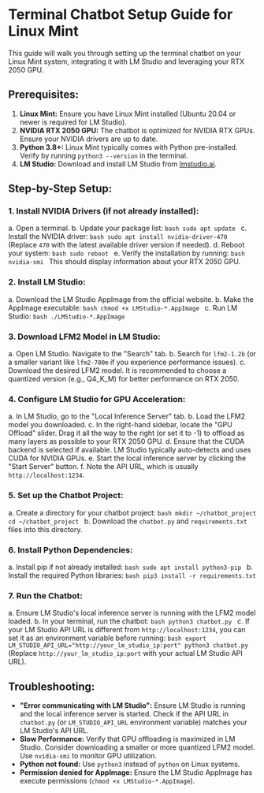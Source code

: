 # Terminal Chatbot Setup Guide for Linux Mint

This guide will walk you through setting up the terminal chatbot on your Linux Mint system, integrating it with LM Studio and leveraging your RTX 2050 GPU.

## Prerequisites:
1.  **Linux Mint:** Ensure you have Linux Mint installed (Ubuntu 20.04 or newer is required for LM Studio).
2.  **NVIDIA RTX 2050 GPU:** The chatbot is optimized for NVIDIA RTX GPUs. Ensure your NVIDIA drivers are up to date.
3.  **Python 3.8+:** Linux Mint typically comes with Python pre-installed. Verify by running `python3 --version` in the terminal.
4.  **LM Studio:** Download and install LM Studio from [lmstudio.ai](https://lmstudio.ai/).

## Step-by-Step Setup:

### 1. Install NVIDIA Drivers (if not already installed):
   a. Open a terminal.
   b. Update your package list:
      ```bash
      sudo apt update
      ```
   c. Install the NVIDIA driver:
      ```bash
      sudo apt install nvidia-driver-470
      ```
      (Replace `470` with the latest available driver version if needed).
   d. Reboot your system:
      ```bash
      sudo reboot
      ```
   e. Verify the installation by running:
      ```bash
      nvidia-smi
      ```
      This should display information about your RTX 2050 GPU.

### 2. Install LM Studio:
   a. Download the LM Studio AppImage from the official website.
   b. Make the AppImage executable:
      ```bash
      chmod +x LMStudio-*.AppImage
      ```
   c. Run LM Studio:
      ```bash
      ./LMStudio-*.AppImage
      ```

### 3. Download LFM2 Model in LM Studio:
   a. Open LM Studio. Navigate to the "Search" tab.
   b. Search for `lfm2-1.2b` (or a smaller variant like `lfm2-700m` if you experience performance issues).
   c. Download the desired LFM2 model. It is recommended to choose a quantized version (e.g., Q4_K_M) for better performance on RTX 2050.

### 4. Configure LM Studio for GPU Acceleration:
   a. In LM Studio, go to the "Local Inference Server" tab.
   b. Load the LFM2 model you downloaded.
   c. In the right-hand sidebar, locate the "GPU Offload" slider. Drag it all the way to the right (or set it to -1) to offload as many layers as possible to your RTX 2050 GPU.
   d. Ensure that the CUDA backend is selected if available. LM Studio typically auto-detects and uses CUDA for NVIDIA GPUs.
   e. Start the local inference server by clicking the "Start Server" button.
   f. Note the API URL, which is usually `http://localhost:1234`.

### 5. Set up the Chatbot Project:
   a. Create a directory for your chatbot project:
      ```bash
      mkdir ~/chatbot_project
      cd ~/chatbot_project
      ```
   b. Download the `chatbot.py` and `requirements.txt` files into this directory.

### 6. Install Python Dependencies:
   a. Install pip if not already installed:
      ```bash
      sudo apt install python3-pip
      ```
   b. Install the required Python libraries:
      ```bash
      pip3 install -r requirements.txt
      ```

### 7. Run the Chatbot:
   a. Ensure LM Studio's local inference server is running with the LFM2 model loaded.
   b. In your terminal, run the chatbot:
      ```bash
      python3 chatbot.py
      ```
   c. If your LM Studio API URL is different from `http://localhost:1234`, you can set it as an environment variable before running:
      ```bash
      export LM_STUDIO_API_URL="http://your_lm_studio_ip:port"
      python3 chatbot.py
      ```
      (Replace `http://your_lm_studio_ip:port` with your actual LM Studio API URL).

## Troubleshooting:
- **"Error communicating with LM Studio":** Ensure LM Studio is running and the local inference server is started. Check if the API URL in `chatbot.py` (or `LM_STUDIO_API_URL` environment variable) matches your LM Studio's API URL.
- **Slow Performance:** Verify that GPU offloading is maximized in LM Studio. Consider downloading a smaller or more quantized LFM2 model. Use `nvidia-smi` to monitor GPU utilization.
- **Python not found:** Use `python3` instead of `python` on Linux systems.
- **Permission denied for AppImage:** Ensure the LM Studio AppImage has execute permissions (`chmod +x LMStudio-*.AppImage`).

